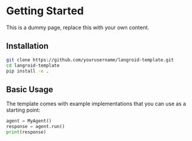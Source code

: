 # Getting Started

This is a dummy page, replace this with your own content.

## Installation

```bash
git clone https://github.com/yourusername/langroid-template.git
cd langroid-template
pip install -e .
```

## Basic Usage

The template comes with example implementations that you can use as a starting point:

```python
agent = MyAgent()
response = agent.run()
print(response)
```

